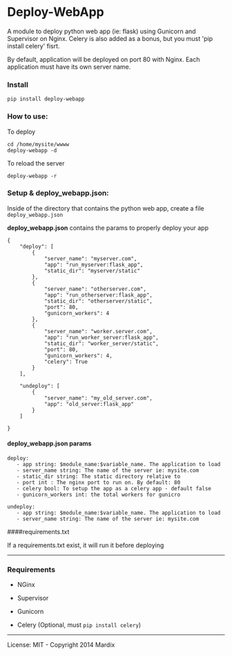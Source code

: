 # Deploy-WebApp

A module to deploy python web app (ie: flask) using Gunicorn and Supervisor on Nginx.
Celery is also added as a bonus, but you must 'pip install celery' fisrt.

By default, application will be deployed on port 80 with Nginx. Each application must have its own server name.


### Install

	pip install deploy-webapp


### How to use:

To deploy

	cd /home/mysite/wwww
	deploy-webapp -d
	
To reload the server

	deploy-webapp -r
	
	
### Setup & deploy_webapp.json:
	
Inside of the directory that contains the python web app, create a file `deploy_webapp.json`


**deploy_webapp.json** contains the params to properly deploy your app


    {
        "deploy": [
            {
                "server_name": "myserver.com",
                "app": "run_myserver:flask_app",
                "static_dir": "myserver/static"
            },
            {
                "server_name": "otherserver.com",
                "app": "run_otherserver:flask_app",
                "static_dir": "otherserver/static",
                "port": 80,
                "gunicorn_workers": 4
            },
            {
                "server_name": "worker.server.com",
                "app": "run_worker_server:flask_app",
                "static_dir": "worker_server/static",
                "port": 80,
                "gunicorn_workers": 4,
                "celery": True
            }
        ],

        "undeploy": [
            {
                "server_name": "my_old_server.com",
                "app": "old_server:flask_app"
            }
        ]

    }



#### deploy_webapp.json params


	deploy:
       - app string: $module_name:$variable_name. The application to load
       - server_name string: The name of the server ie: mysite.com
       - static_dir string: The static directory relative to
       - port int : The nginx port to run on. By default: 80
       - celery bool: To setup the app as a celery app - default false
       - gunicorn_workers int: the total workers for gunicro

	undeploy:
       - app string: $module_name:$variable_name. The application to load
       - server_name string: The name of the server ie: mysite.com


####requirements.txt

If a requirements.txt exist, it will run it before deploying


---

### Requirements

- NGinx

- Supervisor
 
- Gunicorn

- Celery (Optional, must `pip install celery`)
---

License: MIT - Copyright 2014 Mardix